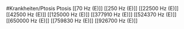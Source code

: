 #Krankheiten/Ptosis
Ptosis
[[70 Hz (E)]]
[[250 Hz (E)]]
[[22500 Hz (E)]]
[[42500 Hz (E)]]
[[125000 Hz (E)]]
[[377910 Hz (E)]]
[[524370 Hz (E)]]
[[650000 Hz (E)]]
[[759830 Hz (E)]]
[[926700 Hz (E)]]